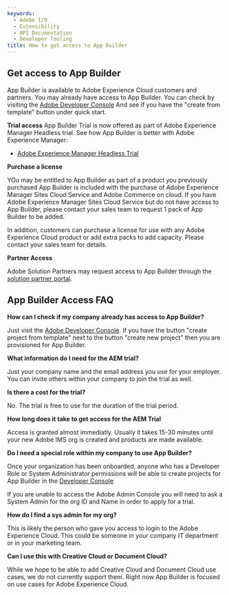 ```yaml
---
keywords:
  - Adobe I/O
  - Extensibility
  - API Documentation
  - Developer Tooling
title: How to get access to App Builder
---
```


## Get access to App Builder

App Builder is available to Adobe Experience Cloud customers and partners. You may already have access to App Builder. You can check by visiting the [Adobe Developer Console](/console) And see if you have the "create from template" button under quick start.

**Trial access**
App Builder Trial is now offered as part of Adobe Experience Manager Headless trial. See how App Builder is better with Adobe Experience Manager:

- [Adobe Experience Manager Headless Trial](https://commerce.adobe.com/business-trial/sign-up?items%5B0%5D%5Bid%5D=649A1AF5CBC5467A25E84F2561274821&cli=headless_exl_banner_campaign&co=US&lang=en)
  
**Purchase a license**

YOu may be entitled to App Builder as part of a product you previously purchased App Builder is included with the purchase of Adobe Experience Manager Sites Cloud Service and Adobe Commerce on cloud. If you have Adobe Experience Manager Sites Cloud Service but do not have access to App Builder, please contact your sales team to request 1 pack of App Builder to be added. 

In addition, customers can purchase a license for use with any Adobe Experience Cloud product or add extra packs to add capacity. Please contact your sales team for details.

**Partner Access**

Adobe Solution Partners may request access to App Builder through the [solution partner portal](https://solutionpartners.adobe.com/solution-partners/home/learn/tools/sandboxes.html). 

## App Builder Access FAQ

**How can I check if my company already has access to App Builder?**

Just visit the [Adobe Developer Console](/console). If you have the button "create project from template" next to the button "create new project" then you are provisioned for App Builder. 

**What information do I need for the AEM trial?**

Just your company name and the email address you use for your employer. You can invite others within your company to join the trial as well. 

**Is there a cost for the trial?**

No. The trial is free to use for the duration of the trial period.

**How long does it take to get access for the AEM Trial**

Access is granted almost immediatly. Usually it takes 15-30 minutes until your new Adobe IMS org is created and products are made available. 

**Do I need a special role within my company to use App Builder?**

Once your organization has been onboarded, anyone who has a Developer Role or System Administrator permissions will be able to create projects for App Builder in the [Developer Console](/console)

If you are unable to access the Adobe Admin Console you will need to ask a System Admin for the org ID and Name in order to apply for a trial.

**How do I find a sys admin for my org?**

This is likely the person who gave you access to login to the Adobe Experience Cloud. This could be someone in your company IT department or in your marketing team.

**Can I use this with Creative Cloud or Document Cloud?**

While we hope to be able to add Creative Cloud and Document Cloud use cases, we do not currently support them. Right now App Builder is focused on use cases for Adobe Experience Cloud. 
